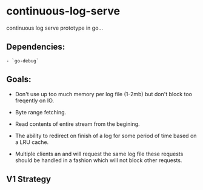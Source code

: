 continuous-log-serve
====================

continuous log serve prototype in go...

## Dependencies:

	- `go-debug`

## Goals:
  - Don't use up too much memory per log file (1-2mb) but don't block
    too freqently on IO.

  - Byte range fetching.

  - Read contents of entire stream from the begining.

  - The ability to redirect on finish of a log for some period of time based on
    a LRU cache.

  - Multiple clients an and will request the same log file these requests should
    be handled in a fashion which will not block other requests.


## V1 Strategy


